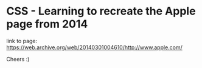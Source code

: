 # CSS - Learning to recreate the Apple page from 2014

link to page:
https://web.archive.org/web/20140301004610/http://www.apple.com/

Cheers :)